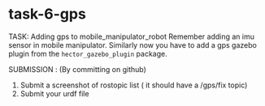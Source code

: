 # task-6-gps
TASK: Adding gps to mobile_manipulator_robot
Remember adding an imu sensor in mobile manipulator.
Similarly now you have to add a gps gazebo plugin from the ```hector_gazebo_plugin``` package.

SUBMISSION : (By committing on github)
1. Submit a screenshot of rostopic list ( it should have a /gps/fix topic)
2. Submit your urdf file

